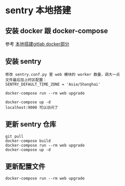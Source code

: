# sentry 本地搭建

## 安装 docker 跟 docker-compose
参考 [本地搭建gitlab docker部分]()

## 安装 sentry
    修改 sentry.conf.py 里 web 模块的 worker 数量，调大一点
    文件最后加上时区配置：
    SENTRY_DEFAULT_TIME_ZONE = 'Asia/Shanghai'

    docker-compose run --rm web upgrade

    docker-compose up -d
    localhost:9000 可以访问了
    
## 更新 sentry 仓库

    git pull
    docker-compose build
    docker-compose run --rm web upgrade
    docker-compose up -d
    
## 更新配置文件
    
    docker-compose run --rm web upgrade
